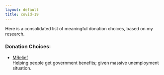 ```yaml
---
layout: default
title: covid-19
---
```


Here is a consolidated list of meaningful donation choices, based on my research.

### Donation Choices:  

* [MRelief](https://www.mrelief.com/coronavirus)    
Helping people get government benefits; given massive unemployment situation.
